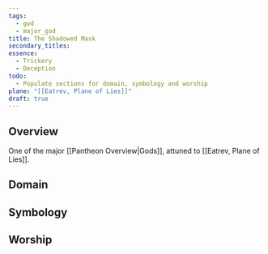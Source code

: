 ```yaml
---
tags:
  - god
  - major_god
title: The Shadowed Mask
secondary_titles: 
essence:
  - Trickery
  - Deception
todo:
  - Populate sections for domain, symbology and worship
plane: "[[Eatrev, Plane of Lies]]"
draft: true
---
```

## Overview
One of the major [[Pantheon Overview|Gods]], attuned to [[Eatrev, Plane of Lies]].
## Domain

## Symbology

## Worship
